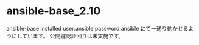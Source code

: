 # ansible-base_2.10
ansible-base installed
user:ansible
password:ansible
にて一通り動かせるようにしています。
公開鍵認証回りは未実施です。
